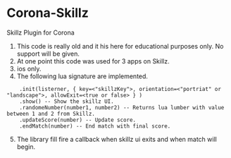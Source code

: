 # Corona-Skillz
Skillz Plugin for Corona

1. This code is really old and it his here for educational purposes only. No support will be given.
2. At one point this code was used for 3 apps on Skillz.
3. ios only.
4. The following lua signature are implemented.
```
    .init(listerner, { key=<"skillzKey">, orientation=<"portriat" or "landscape">, allowExit=<true or false> } )
    .show() -- Show the skillz UI.
    .randomeNumber(number1, number2) -- Returns lua lumber with value between 1 and 2 from Skillz.
    .updateScore(number) -- Update score.
    .endMatch(number) -- End match with final score.
```
5. The library fill fire a callback when skillz ui exits and when match will begin.
